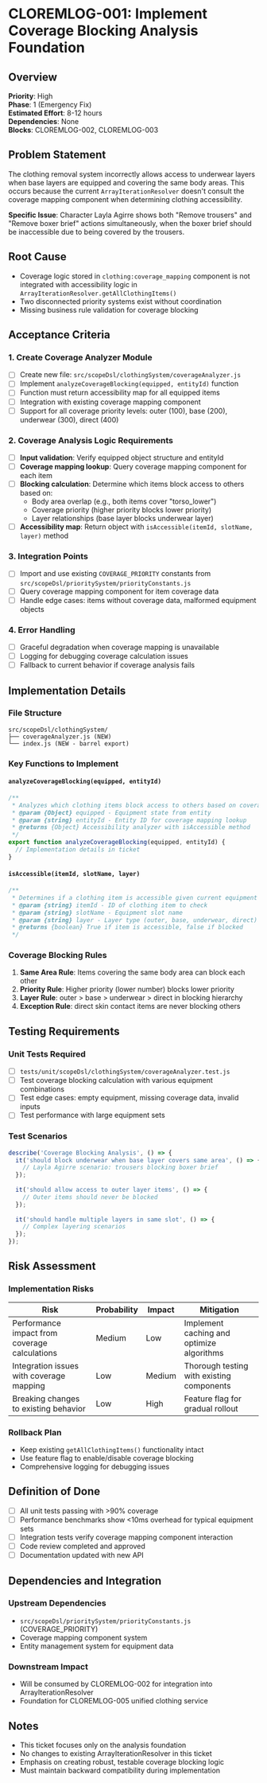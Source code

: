 # CLOREMLOG-001: Implement Coverage Blocking Analysis Foundation

## Overview
**Priority**: High  
**Phase**: 1 (Emergency Fix)  
**Estimated Effort**: 8-12 hours  
**Dependencies**: None  
**Blocks**: CLOREMLOG-002, CLOREMLOG-003

## Problem Statement

The clothing removal system incorrectly allows access to underwear layers when base layers are equipped and covering the same body areas. This occurs because the current `ArrayIterationResolver` doesn't consult the coverage mapping component when determining clothing accessibility.

**Specific Issue**: Character Layla Agirre shows both "Remove trousers" and "Remove boxer brief" actions simultaneously, when the boxer brief should be inaccessible due to being covered by the trousers.

## Root Cause

- Coverage logic stored in `clothing:coverage_mapping` component is not integrated with accessibility logic in `ArrayIterationResolver.getAllClothingItems()`
- Two disconnected priority systems exist without coordination
- Missing business rule validation for coverage blocking

## Acceptance Criteria

### 1. Create Coverage Analyzer Module
- [ ] Create new file: `src/scopeDsl/clothingSystem/coverageAnalyzer.js`
- [ ] Implement `analyzeCoverageBlocking(equipped, entityId)` function
- [ ] Function must return accessibility map for all equipped items
- [ ] Integration with existing coverage mapping component
- [ ] Support for all coverage priority levels: outer (100), base (200), underwear (300), direct (400)

### 2. Coverage Analysis Logic Requirements
- [ ] **Input validation**: Verify equipped object structure and entityId
- [ ] **Coverage mapping lookup**: Query coverage mapping component for each item
- [ ] **Blocking calculation**: Determine which items block access to others based on:
  - Body area overlap (e.g., both items cover "torso_lower")
  - Coverage priority (higher priority blocks lower priority)
  - Layer relationships (base layer blocks underwear layer)
- [ ] **Accessibility map**: Return object with `isAccessible(itemId, slotName, layer)` method

### 3. Integration Points
- [ ] Import and use existing `COVERAGE_PRIORITY` constants from `src/scopeDsl/prioritySystem/priorityConstants.js`
- [ ] Query coverage mapping component for item coverage data
- [ ] Handle edge cases: items without coverage data, malformed equipment objects

### 4. Error Handling
- [ ] Graceful degradation when coverage mapping is unavailable
- [ ] Logging for debugging coverage calculation issues
- [ ] Fallback to current behavior if coverage analysis fails

## Implementation Details

### File Structure
```
src/scopeDsl/clothingSystem/
├── coverageAnalyzer.js (NEW)
└── index.js (NEW - barrel export)
```

### Key Functions to Implement

#### `analyzeCoverageBlocking(equipped, entityId)`
```javascript
/**
 * Analyzes which clothing items block access to others based on coverage rules
 * @param {Object} equipped - Equipment state from entity
 * @param {string} entityId - Entity ID for coverage mapping lookup
 * @returns {Object} Accessibility analyzer with isAccessible method
 */
export function analyzeCoverageBlocking(equipped, entityId) {
  // Implementation details in ticket
}
```

#### `isAccessible(itemId, slotName, layer)`
```javascript
/**
 * Determines if a clothing item is accessible given current equipment state
 * @param {string} itemId - ID of clothing item to check
 * @param {string} slotName - Equipment slot name
 * @param {string} layer - Layer type (outer, base, underwear, direct)
 * @returns {boolean} True if item is accessible, false if blocked
 */
```

### Coverage Blocking Rules
1. **Same Area Rule**: Items covering the same body area can block each other
2. **Priority Rule**: Higher priority (lower number) blocks lower priority
3. **Layer Rule**: outer > base > underwear > direct in blocking hierarchy
4. **Exception Rule**: direct skin contact items are never blocking others

## Testing Requirements

### Unit Tests Required
- [ ] `tests/unit/scopeDsl/clothingSystem/coverageAnalyzer.test.js`
- [ ] Test coverage blocking calculation with various equipment combinations
- [ ] Test edge cases: empty equipment, missing coverage data, invalid inputs
- [ ] Test performance with large equipment sets

### Test Scenarios
```javascript
describe('Coverage Blocking Analysis', () => {
  it('should block underwear when base layer covers same area', () => {
    // Layla Agirre scenario: trousers blocking boxer brief
  });
  
  it('should allow access to outer layer items', () => {
    // Outer items should never be blocked
  });
  
  it('should handle multiple layers in same slot', () => {
    // Complex layering scenarios
  });
});
```

## Risk Assessment

### Implementation Risks
| Risk | Probability | Impact | Mitigation |
|------|-------------|---------|-------------|
| Performance impact from coverage calculations | Medium | Low | Implement caching and optimize algorithms |
| Integration issues with coverage mapping | Low | Medium | Thorough testing with existing components |
| Breaking changes to existing behavior | Low | High | Feature flag for gradual rollout |

### Rollback Plan
- Keep existing `getAllClothingItems()` functionality intact
- Use feature flag to enable/disable coverage blocking
- Comprehensive logging for debugging issues

## Definition of Done
- [ ] All unit tests passing with >90% coverage
- [ ] Performance benchmarks show <10ms overhead for typical equipment sets
- [ ] Integration tests verify coverage mapping component interaction
- [ ] Code review completed and approved
- [ ] Documentation updated with new API

## Dependencies and Integration

### Upstream Dependencies
- `src/scopeDsl/prioritySystem/priorityConstants.js` (COVERAGE_PRIORITY)
- Coverage mapping component system
- Entity management system for equipment data

### Downstream Impact
- Will be consumed by CLOREMLOG-002 for integration into ArrayIterationResolver
- Foundation for CLOREMLOG-005 unified clothing service

## Notes
- This ticket focuses only on the analysis foundation
- No changes to existing ArrayIterationResolver in this ticket
- Emphasis on creating robust, testable coverage blocking logic
- Must maintain backward compatibility during implementation